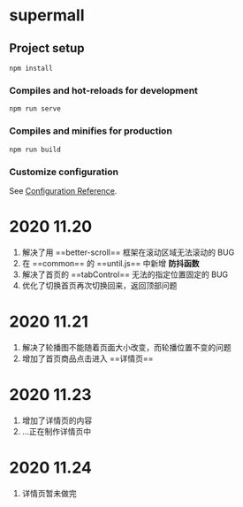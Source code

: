 # supermall

## Project setup

```
npm install
```

### Compiles and hot-reloads for development

```
npm run serve
```

### Compiles and minifies for production

```
npm run build
```

### Customize configuration

See [Configuration Reference](https://cli.vuejs.org/config/).

# 2020 11.20

1. 解决了用 ==better-scroll== 框架在滚动区域无法滚动的 BUG
2. 在 ==common== 的 ==until.js== 中新增 **防抖函数**
3. 解决了首页的 ==tabControl== 无法的指定位置固定的 BUG
4. 优化了切换首页再次切换回来，返回顶部问题

# 2020 11.21

1. 解决了轮播图不能随着页面大小改变，而轮播位置不变的问题
2. 增加了首页商品点击进入 ==详情页==

# 2020 11.23

1. 增加了详情页的内容
2. …正在制作详情页中

# 2020 11.24

1. 详情页暂未做完
